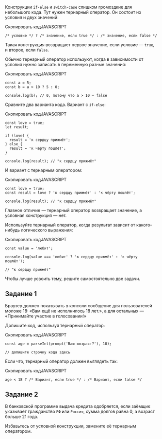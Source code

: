 

Конструкции `if-else` и `switch-case` слишком громоздкие для небольшого кода. Тут нужен тернарный оператор. Он состоит из условия и двух значений:

Скопировать кодJAVASCRIPT

```
/* условие */ ? /* значение, если true */ : /* значение, если false */ 
```

Такая конструкция возвращает первое значение, если условие — `true`, и второе, если `false`.

Обычно тернарный оператор используют, когда в зависимости от условия нужно записать в переменную разные значения:

Скопировать кодJAVASCRIPT

```
const a = 5;
const b = a > 10 ? 5 : 0;

console.log(b); // 0, потому что a > 10 — false 
```

Сравните два варианта кода. Вариант с `if-else`:

Скопировать кодJAVASCRIPT

```
const love = true;
let result;

if (love) {
  result = 'к сердцу прижмёт';
} else {
  result = 'к чёрту пошлёт';
}

console.log(result); // "к сердцу прижмёт" 
```

И вариант с тернарным оператором:

Скопировать кодJAVASCRIPT

```
const love = true;
const result = love ? 'к сердцу прижмёт' : 'к чёрту пошлёт';

console.log(result); // "к сердцу прижмёт" 
```

Главное отличие — тернарный оператор возвращает значение, а условная конструкция — нет.

Используйте тернарный оператор, когда результат зависит от какого-нибудь логического выражения:

Скопировать кодJAVASCRIPT

```
const value = 'любит';

console.log(value === 'любит' ? 'к сердцу прижмёт' : 'к чёрту пошлёт');

// "к сердцу прижмёт" 
```

Чтобы лучше усвоить тему, решите самостоятельно две задачи.

## Задание 1

Браузер должен показывать в консоли сообщение для пользователей моложе 18: «Вам ещё не исполнилось 18 лет.», а для остальных — «Принимайте участие в голосовании!»

Допишите код, используя тернарный оператор:

Скопировать кодJAVASCRIPT

```
const age = parseInt(prompt('Ваш возраст?'), 10);

// допишите строчку кода здесь 
```

Если что, тернарный оператор должен выглядеть так:

Скопировать кодJAVASCRIPT

```
age < 18 ? /* Вариант, если true */ : /* Вариант, если false */ 
```

## Задание 2

В банковской программе выдача кредита одобряется, если заёмщик указывает гражданство `РФ` или `Россия`, сумма долгов равна 0, а возраст больше 21 года.

Избавьтесь от условной конструкции, замените её тернарным оператором.